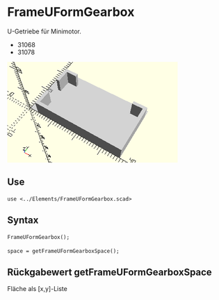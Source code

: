 # FrameUFormGearbox
U-Getriebe für Minimotor.
- 31068
- 31078

![FrameUFormGearbox](../../images/FrameUFormGearbox.png)

## Use
```
use <../Elements/FrameUFormGearbox.scad>
```

## Syntax
```
FrameUFormGearbox();

space = getFrameUFormGearboxSpace();
```

## Rückgabewert getFrameUFormGearboxSpace
Fläche als \[x,y]-Liste